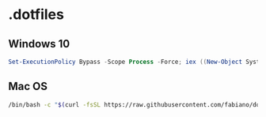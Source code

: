 # .dotfiles

## Windows 10

```powershell
Set-ExecutionPolicy Bypass -Scope Process -Force; iex ((New-Object System.Net.WebClient).DownloadString("https://raw.githubusercontent.com/fabiano/dotfiles/master/setup-new-win10.ps1"))
```

## Mac OS

```bash
/bin/bash -c "$(curl -fsSL https://raw.githubusercontent.com/fabiano/dotfiles/master/setup-new-macos.sh)"
```
